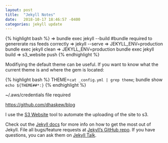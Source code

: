 ```yaml
---
layout: post
title:  "Jekyll Notes"
date:   2018-10-17 18:46:57 -0400
categories: jekyll update
---
```


{% highlight bash %}
=> bundle exec jekyll --build #bundle required to genererate rss feeds correctly
=> jekyll --serve
=> JEKYLL_ENV=production bundle exec jekyll clean
=> JEKYLL_ENV=production bundle exec jekyll build
=> s3_website push
{% endhighlight %}


Modifiying the default theme can be useful.  If you want to know what the current theme is and where the gem is located:

{% highlight bash %}
THEME=`cat _config.yml | grep theme`; bundle show `echo ${THEME##*:}`
{% endhighlight %}



~/.aws/credentials file required

https://github.com/dhaskew/blog

I use the [S3 Website][s3_website] tool to automate the uploading of the site to s3.

Check out the [Jekyll docs][jekyll-docs] for more info on how to get the most out of Jekyll. File all bugs/feature requests at [Jekyll’s GitHub repo][jekyll-gh]. If you have questions, you can ask them on [Jekyll Talk][jekyll-talk].

[s3_website]: https://github.com/laurilehmijoki/s3_website
[jekyll-docs]: https://jekyllrb.com/docs/home
[jekyll-gh]:   https://github.com/jekyll/jekyll
[jekyll-talk]: https://talk.jekyllrb.com/
